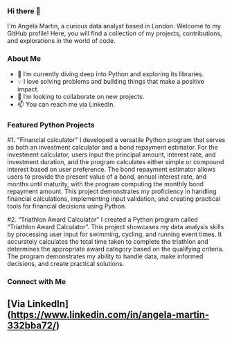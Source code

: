 ### Hi there 👋

I'm Angela Martin, a curious data analyst based in London. Welcome to my GitHub profile! Here, you will find a collection of my projects, contributions, and explorations in the world of code.

### About Me

- 🌱 I’m currently diving deep into Python and exploring its libraries.
- 💡 I love solving problems and building things that make a positive impact.
- 👯 I’m looking to collaborate on new projects.
- 📫 You can reach me via LinkedIn.

### Featured Python Projects

#1. "Financial calculator" 
I developed a versatile Python program that serves as both an investment calculator and a bond repayment 
estimator. For the investment calculator, users input the principal amount, interest rate, and investment duration, 
and the program calculates either simple or compound interest based on user preference. The bond repayment 
estimator allows users to provide the present value of a bond, annual interest rate, and months until maturity, 
with the program computing the monthly bond repayment amount. This project demonstrates my proficiency in 
handling financial calculations, implementing input validation, and creating practical tools for financial decisions 
using Python. 

#2. “Triathlon Award Calculator"
I created a Python program called “Triathlon Award Calculator”. This project showcases my data analysis skills by 
processing user input for swimming, cycling, and running event times. It accurately calculates the total time taken 
to complete the triathlon and determines the appropriate award category based on the qualifying criteria. The 
program demonstrates my ability to handle data, make informed decisions, and create practical solutions. 

### Connect with Me
## [Via LinkedIn] (https://www.linkedin.com/in/angela-martin-332bba72/)






